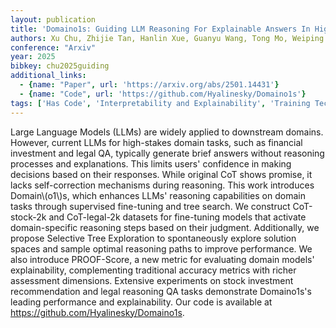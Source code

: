 ```yaml
---
layout: publication
title: 'Domaino1s: Guiding LLM Reasoning For Explainable Answers In High-stakes Domains'
authors: Xu Chu, Zhijie Tan, Hanlin Xue, Guanyu Wang, Tong Mo, Weiping Li
conference: "Arxiv"
year: 2025
bibkey: chu2025guiding
additional_links:
  - {name: "Paper", url: 'https://arxiv.org/abs/2501.14431'}
  - {name: "Code", url: 'https://github.com/Hyalinesky/Domaino1s'}
tags: ['Has Code', 'Interpretability and Explainability', 'Training Techniques', 'Fine-Tuning', 'Interpretability', 'Pretraining Methods']
---
```

Large Language Models (LLMs) are widely applied to downstream domains. However, current LLMs for high-stakes domain tasks, such as financial investment and legal QA, typically generate brief answers without reasoning processes and explanations. This limits users' confidence in making decisions based on their responses. While original CoT shows promise, it lacks self-correction mechanisms during reasoning. This work introduces Domain\\(o1\\)s, which enhances LLMs' reasoning capabilities on domain tasks through supervised fine-tuning and tree search. We construct CoT-stock-2k and CoT-legal-2k datasets for fine-tuning models that activate domain-specific reasoning steps based on their judgment. Additionally, we propose Selective Tree Exploration to spontaneously explore solution spaces and sample optimal reasoning paths to improve performance. We also introduce PROOF-Score, a new metric for evaluating domain models' explainability, complementing traditional accuracy metrics with richer assessment dimensions. Extensive experiments on stock investment recommendation and legal reasoning QA tasks demonstrate Domaino1s's leading performance and explainability. Our code is available at https://github.com/Hyalinesky/Domaino1s.
